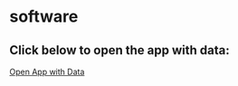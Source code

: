 # software



<!DOCTYPE html>
<html>
<head>
    <meta charset="UTF-8">
    <title>Open Android App with Data</title>
</head>
<body>
    <h2>Click below to open the app with data:</h2>
    <a href="intent://dao?leadId=id&docRef=Ref#Intent;scheme=das;package=com.sbi.das;end">
        Open App with Data
    </a>
</body>
</html>
